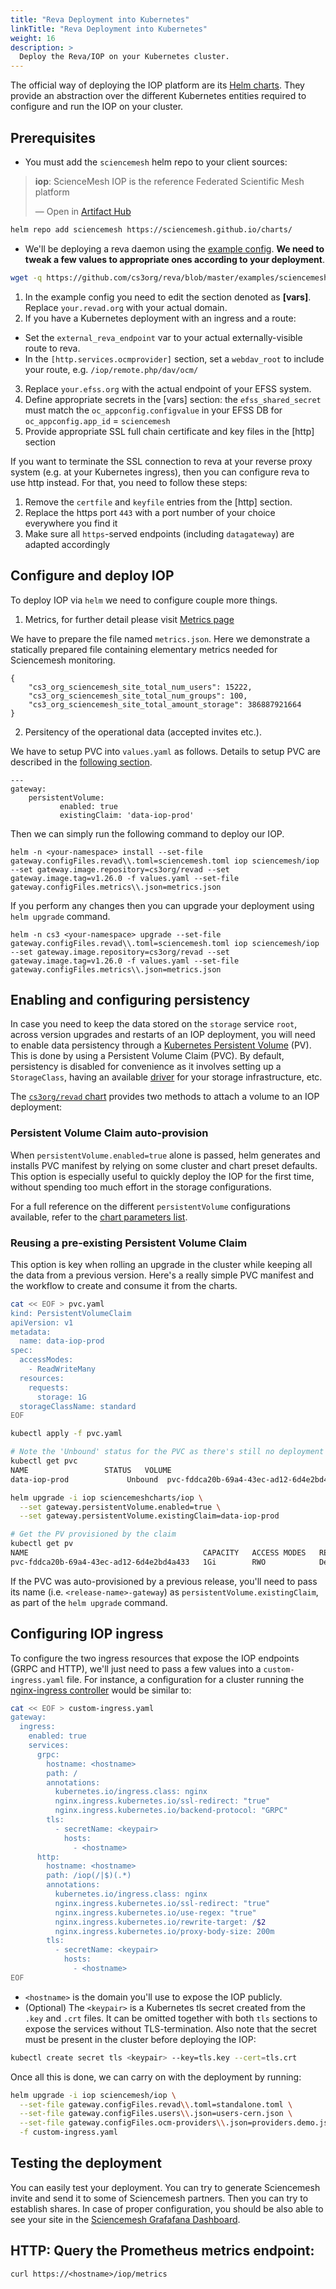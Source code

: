 ```yaml
---
title: "Reva Deployment into Kubernetes"
linkTitle: "Reva Deployment into Kubernetes"
weight: 16
description: >
  Deploy the Reva/IOP on your Kubernetes cluster.
---
```



The official way of deploying the IOP platform are its [Helm charts](https://sciencemesh.github.io/charts/). They provide an abstraction over the different Kubernetes entities required to configure and run the IOP on your cluster.

## Prerequisites

- You must add the `sciencemesh` helm repo to your client sources:

<div class="artifacthub-widget" data-url="https://artifacthub.io/packages/helm/sciencemesh/iop" data-theme="light" data-header="false" data-responsive="true"><blockquote><p lang="en" dir="ltr"><b>iop</b>: ScienceMesh IOP is the reference Federated Scientific Mesh platform</p>&mdash; Open in <a href="https://artifacthub.io/packages/helm/sciencemesh/iop">Artifact Hub</a></blockquote></div><script async src="https://artifacthub.io/artifacthub-widget.js"></script>

```bash
helm repo add sciencemesh https://sciencemesh.github.io/charts/
```

- We'll be deploying a reva daemon using the [example config](https://github.com/cs3org/reva/blob/master/examples/sciencemesh/sciencemesh.toml). **We need to tweak a few values to appropriate ones according to your deployment**.

```bash
wget -q https://github.com/cs3org/reva/blob/master/examples/sciencemesh/sciencemesh.toml

```
1. In the example config you need to edit the section denoted as **[vars]**. Replace `your.revad.org` with your actual domain. 
2. If you have a Kubernetes deployment with an ingress and a route:
  - Set the `external_reva_endpoint` var to your actual externally-visible route to reva.
  - In the `[http.services.ocmprovider]` section, set a `webdav_root` to include your route, e.g. `/iop/remote.php/dav/ocm/`
3. Replace `your.efss.org` with the actual endpoint of your EFSS system.
4. Define appropriate secrets in the [vars] section: the `efss_shared_secret` must match the `oc_appconfig.configvalue` in your EFSS DB for `oc_appconfig.app_id` = `sciencemesh`
5. Provide appropriate SSL full chain certificate and key files in the [http] section

If you want to terminate the SSL connection to reva at your reverse proxy system (e.g. at your Kubernetes ingress), then you can configure reva to use http instead. For that, you need to follow these steps:
1. Remove the `certfile` and `keyfile` entries from the [http] section.
1. Replace the https port `443` with a port number of your choice everywhere you find it
1. Make sure all `https`-served endpoints (including `datagateway`) are adapted accordingly

## Configure and deploy IOP
To deploy IOP via `helm` we need to configure couple more things.

1. Metrics, for further detail please visit [Metrics page](https://developer.sciencemesh.io/docs/technical-documentation/monitoring/accounting-metrics/#metrics-figures-file-format-for-json-driver)

We have to prepare the file named `metrics.json`. Here we demonstrate a statically prepared file containing elementary metrics needed for Sciencemesh monitoring.
```
{
    "cs3_org_sciencemesh_site_total_num_users": 15222,
    "cs3_org_sciencemesh_site_total_num_groups": 100,
    "cs3_org_sciencemesh_site_total_amount_storage": 386887921664
}
```
2. Persitency of the operational data (accepted invites etc.).

We have to setup PVC into `values.yaml` as follows. Details to setup PVC are described in the [following section](#enabling-and-configuring-persistency).
```
---
gateway:
    persistentVolume:
           enabled: true
           existingClaim: 'data-iop-prod'
```
Then we can simply run the following command to deploy our IOP.
```
helm -n <your-namespace> install --set-file gateway.configFiles.revad\\.toml=sciencemesh.toml iop sciencemesh/iop --set gateway.image.repository=cs3org/revad --set gateway.image.tag=v1.26.0 -f values.yaml --set-file gateway.configFiles.metrics\\.json=metrics.json
```
If you perform any changes then you can upgrade your deployment using `helm upgrade` command.
```
helm -n cs3 <your-namespace> upgrade --set-file gateway.configFiles.revad\\.toml=sciencemesh.toml iop sciencemesh/iop --set gateway.image.repository=cs3org/revad --set gateway.image.tag=v1.26.0 -f values.yaml --set-file gateway.configFiles.metrics\\.json=metrics.json
```


## Enabling and configuring persistency

In case you need to keep the data stored on the `storage` service `root`, across version upgrades and restarts of an IOP deployment, you will need to enable data persistency through a [Kubernetes Persistent Volume](https://kubernetes.io/docs/concepts/storage/persistent-volumes) (PV). This is done by using a Persistent Volume Claim (PVC). By default, persistency is disabled for convenience as it involves setting up a `StorageClass`, having an available [driver](https://kubernetes.io/docs/concepts/storage/persistent-volumes/#types-of-persistent-volumes) for your storage infrastructure, etc.

The [`cs3org/revad` chart](https://github.com/cs3org/charts/tree/master/revad) provides two methods to attach a volume to an IOP deployment:

### Persistent Volume Claim auto-provision

When `persistentVolume.enabled=true` alone is passed, helm generates and installs PVC manifest by relying on some cluster and chart preset defaults. This option is especially useful to quickly deploy the IOP for the first time, without spending too much effort in the storage configurations.

For a full reference on the different `persistentVolume` configurations available, refer to the [chart parameters list](https://github.com/cs3org/charts/tree/master/revad#configuration).

### Reusing a pre-existing Persistent Volume Claim

This option is key when rolling an upgrade in the cluster while keeping all the data from a previous version. Here's a really simple PVC manifest and the workflow to create and consume it from the charts.

```bash
cat << EOF > pvc.yaml
kind: PersistentVolumeClaim
apiVersion: v1
metadata:
  name: data-iop-prod
spec:
  accessModes:
    - ReadWriteMany
  resources:
    requests:
      storage: 1G
  storageClassName: standard
EOF

kubectl apply -f pvc.yaml

# Note the 'Unbound' status for the PVC as there's still no deployment exercising the claim
kubectl get pvc
NAME                 STATUS   VOLUME                                     CAPACITY   ACCESS MODES   STORAGECLASS   AGE
data-iop-prod             Unbound  pvc-fddca20b-69a4-43ec-ad12-6d4e2bd4a433   1Gi        RWO            standard       1d20h

helm upgrade -i iop sciencemeshcharts/iop \
  --set gateway.persistentVolume.enabled=true \
  --set gateway.persistentVolume.existingClaim=data-iop-prod

# Get the PV provisioned by the claim
kubectl get pv
NAME                                       CAPACITY   ACCESS MODES   RECLAIM POLICY   STATUS   CLAIM                        STORAGECLASS   REASON   AGE
pvc-fddca20b-69a4-43ec-ad12-6d4e2bd4a433   1Gi        RWO            Delete           Bound    default/iop-data             standard                1d20h
```

If the PVC was auto-provisioned by a previous release, you'll need to pass its name (i.e. `<release-name>-gateway`) as `persistentVolume.existingClaim`, as part of the `helm upgrade` command.


## Configuring IOP ingress

To configure the two ingress resources that expose the IOP endpoints (GRPC and HTTP), we'll just need to pass a few values into a `custom-ingress.yaml` file. For instance, a configuration for a cluster running the [nginx-ingress controller](https://kubernetes.github.io/ingress-nginx/) would be similar to:

```bash
cat << EOF > custom-ingress.yaml
gateway:
  ingress:
    enabled: true
    services:
      grpc:
        hostname: <hostname>
        path: /
        annotations:
          kubernetes.io/ingress.class: nginx
          nginx.ingress.kubernetes.io/ssl-redirect: "true"
          nginx.ingress.kubernetes.io/backend-protocol: "GRPC"
        tls:
          - secretName: <keypair>
            hosts:
              - <hostname>
      http:
        hostname: <hostname>
        path: /iop(/|$)(.*)
        annotations:
          kubernetes.io/ingress.class: nginx
          nginx.ingress.kubernetes.io/ssl-redirect: "true"
          nginx.ingress.kubernetes.io/use-regex: "true"
          nginx.ingress.kubernetes.io/rewrite-target: /$2
          nginx.ingress.kubernetes.io/proxy-body-size: 200m
        tls:
          - secretName: <keypair>
            hosts:
              - <hostname>
EOF
```

- `<hostname>` is the domain you'll use to expose the IOP publicly.
- (Optional) The `<keypair>` is a Kubernetes tls secret created from the `.key` and `.crt` files. It can be omitted together with both `tls` sections to expose the services without TLS-termination. Also note that the secret must be present in the cluster before deploying the IOP:

```bash
kubectl create secret tls <keypair> --key=tls.key --cert=tls.crt
```

Once all this is done, we can carry on with the deployment by running:

```bash
helm upgrade -i iop sciencemesh/iop \
  --set-file gateway.configFiles.revad\\.toml=standalone.toml \
  --set-file gateway.configFiles.users\\.json=users-cern.json \
  --set-file gateway.configFiles.ocm-providers\\.json=providers.demo.json \
  -f custom-ingress.yaml
```

## Testing the deployment

You can easily test your deployment. You can try to generate Sciencemesh invite and send it to some of Sciencemesh partners. Then you can try to establish shares. In case of proper configuration, you should be also able to see your site in the [Sciencemesh Grafafana Dashboard](https://grafana.sciencemesh.uni-muenster.de/d/HD3NmHMMk/general-statistics).

## HTTP: Query the Prometheus metrics endpoint:
```
curl https://<hostname>/iop/metrics
```
